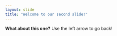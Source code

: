 ```yaml
---
layout: slide
title: "Welcome to our second slide!"
---
```

__What about this one?__
Use the left arrow to go back!
